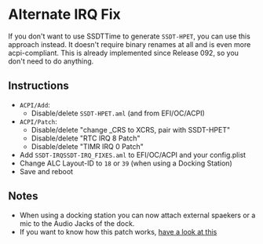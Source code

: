 # Alternate IRQ Fix
If you don't want to use SSDTTime to generate `SSDT-HPET`, you can use this approach instead. It doesn't require binary renames at all and is even more acpi-compliant. This is already implemented since Release 092, so you don't need to do anything.

## Instructions
- `ACPI/Add`: 
	- Disable/delete `SSDT-HPET.aml` (and from EFI/OC/ACPI)
- `ACPI/Patch`: 
	- Disable/delete "change _CRS to XCRS, pair with SSDT-HPET"
	- Disable/delete "RTC IRQ 8 Patch"
	- Disable/delete "TIMR IRQ 0 Patch"
- Add `SSDT-IRQSSDT-IRQ_FIXES.aml` to EFI/OC/ACPI and your config.plist
- Change ALC Layout-ID to `18` or `39` (when using a Docking Station)
- Save and reboot

## Notes
- When using a docking station you can now attach external spaekers or a mic to the Audio Jacks of the dock.
- If you want to know how this patch works, [have a look at this ](https://github.com/5T33Z0/OC-Little-Translated/tree/main/01_Adding_missing_Devices_and_enabling_Features/IRQ_and_Timer_Fix_(SSDT-HPET)#if-hpaehpte-does-not-exist)
